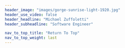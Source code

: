 ```yaml
---
header_image: "images/gorge-sunrise-light-1920.jpg"
header_use_video: false
header_headline: "Michael Zuffoletti"
header_subheadline: "Software Engineer"

nav_to_top_title: "Return To Top"
nav_to_top_weight: last
---
```

